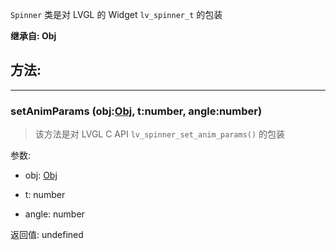 `Spinner` 类是对 LVGL 的 Widget `lv_spinner_t` 的包装

**继承自: Obj**

## 方法:

-----

### setAnimParams (obj:[Obj](../Obj), t:number, angle:number)

> 该方法是对 LVGL C API `lv_spinner_set_anim_params()` 的包装

参数:

* obj: [Obj](../Obj)

* t: number

* angle: number

返回值:
undefined


